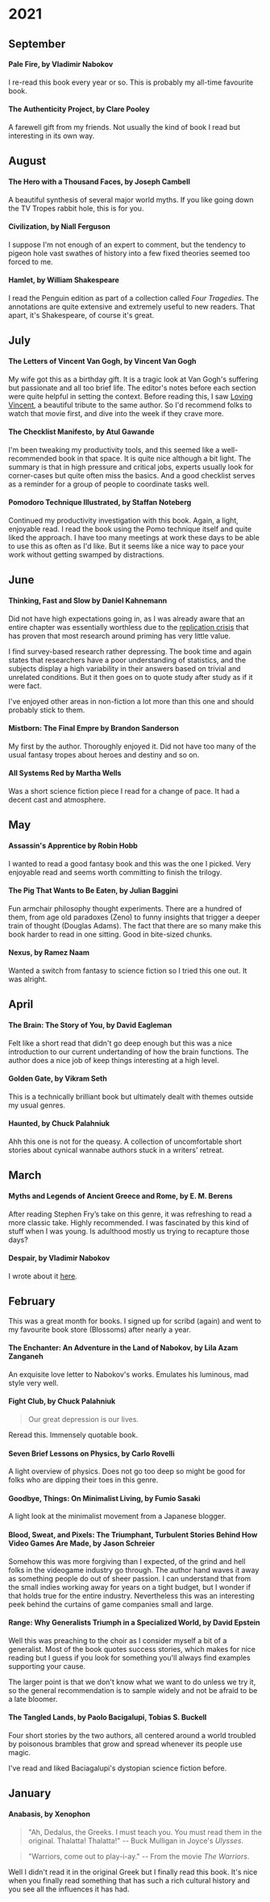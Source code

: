 # 2021

## September

#### Pale Fire, by Vladimir Nabokov

I re-read this book every year or so. This is probably my all-time favourite
book.

#### The Authenticity Project, by Clare Pooley

A farewell gift from my friends. Not usually the kind of book I read but
interesting in its own way.

## August

#### The Hero with a Thousand Faces, by Joseph Cambell

A beautiful synthesis of several major world myths. If you like going down the
TV Tropes rabbit hole, this is for you.

#### Civilization, by Niall Ferguson

I suppose I'm not enough of an expert to comment, but the tendency to pigeon
hole vast swathes of history into a few fixed theories seemed too forced to me.

#### Hamlet, by William Shakespeare

I read the Penguin edition as part of a collection called *Four Tragedies*. The
annotations are quite extensive and extremely useful to new readers. That
apart, it's Shakespeare, of course it's great.

## July

#### The Letters of Vincent Van Gogh, by Vincent Van Gogh

My wife got this as a birthday gift. It is a tragic look at Van Gogh's
suffering but passionate and all too brief life. The editor's notes before each
section were quite helpful in setting the context. Before reading this, I saw
[Loving Vincent](https://www.imdb.com/title/tt3262342/?ref_=fn_al_tt_1), a
beautiful tribute to the same author. So I'd recommend folks to watch that
movie first, and dive into the week if they crave more.

#### The Checklist Manifesto, by Atul Gawande

I'm been tweaking my productivity tools, and this seemed like a well-recommended
book in that space. It is quite nice although a bit light. The summary is that
in high pressure and critical jobs, experts usually look for corner-cases but
quite often miss the basics. And a good checklist serves as a reminder for a
group of people to coordinate tasks well.

#### Pomodoro Technique Illustrated, by Staffan Noteberg

Continued my productivity investigation with this book. Again, a light,
enjoyable read. I read the book using the Pomo technique itself and quite liked
the approach. I have too many meetings at work these days to be able to use
this as often as I'd like. But it seems like a nice way to pace your work
without getting swamped by distractions.


## June

#### Thinking, Fast and Slow by Daniel Kahnemann

Did not have high expectations going in, as I was already aware that an entire
chapter was essentially worthless due to the [replication
crisis](https://replicationindex.com/2017/02/02/reconstruction-of-a-train-wreck-how-priming-research-went-of-the-rails/)
that has proven that most research around priming has very little value.

I find survey-based research rather depressing. The book time and again states
that researchers have a poor understanding of statistics, and the subjects
display a high variability in their answers based on trivial and unrelated
conditions. But it then goes on to quote study after study as if it were fact.

I've enjoyed other areas in non-fiction a lot more than this one and should
probably stick to them.

#### Mistborn: The Final Empre by Brandon Sanderson

My first by the author. Thoroughly enjoyed it. Did not have too many of the
usual fantasy tropes about heroes and destiny and so on.

#### All Systems Red by Martha Wells

Was a short science fiction piece I read for a change of pace. It had a decent
cast and atmosphere.

## May

#### Assassin's Apprentice by Robin Hobb

I wanted to read a good fantasy book and this was the one I picked. Very
enjoyable read and seems worth committing to finish the trilogy.

#### The Pig That Wants to Be Eaten, by Julian Baggini

Fun armchair philosophy thought experiments. There are a hundred of them, from
age old paradoxes (Zeno) to funny insights that trigger a deeper train of
thought (Douglas Adams). The fact that there are so many make this book harder
to read in one sitting. Good in bite-sized chunks.

#### Nexus, by Ramez Naam

Wanted a switch from fantasy to science fiction so I tried this one out. It was
alright.

## April

#### The Brain: The Story of You, by David Eagleman

Felt like a short read that didn't go deep enough but this was a nice
introduction to our current undertanding of how the brain functions. The author
does a nice job of keep things interesting at a high level.

#### Golden Gate, by Vikram Seth

This is a technically brilliant book but ultimately dealt with themes outside
my usual genres.

#### Haunted, by Chuck Palahniuk

Ahh this one is not for the queasy. A collection of uncomfortable short stories
about cynical wannabe authors stuck in a writers' retreat.

## March

#### Myths and Legends of Ancient Greece and Rome, by E. M. Berens

After reading Stephen Fry’s take on this genre, it was refreshing to read a
more classic take. Highly recommended. I was fascinated by this kind of stuff
when I was young. Is adulthood mostly us trying to recapture those days?

#### Despair, by Vladimir Nabokov

I wrote about it [here](reviews/despair.md).

## February

This was a great month for books. I signed up for scribd (again) and went to my
favourite book store (Blossoms) after nearly a year.

#### The Enchanter: An Adventure in the Land of Nabokov, by Lila Azam Zanganeh

An exquisite love letter to Nabokov's works. Emulates his luminous, mad style
very well.

#### Fight Club, by Chuck Palahniuk

> Our great depression is our lives.

Reread this. Immensely quotable book.

#### Seven Brief Lessons on Physics, by Carlo Rovelli

A light overview of physics. Does not go too deep so might be good for folks
who are dipping their toes in this genre.

#### Goodbye, Things: On Minimalist Living, by Fumio Sasaki

A light look at the minimalist movement from a Japanese blogger.

#### Blood, Sweat, and Pixels: The Triumphant, Turbulent Stories Behind How Video Games Are Made, by Jason Schreier

Somehow this was more forgiving than I expected, of the grind and hell folks in
the videogame industry go through. The author hand waves it away as something
people do out of sheer passion. I can understand that from the small indies
working away for years on a tight budget, but I wonder if that holds true for
the entire industry. Nevertheless this was an interesting peek behind the
curtains of game companies small and large.

#### Range: Why Generalists Triumph in a Specialized World, by David Epstein

Well this was preaching to the choir as I consider myself a bit of a
generalist. Most of the book quotes success stories, which makes for nice
reading but I guess if you look for something you'll always find examples
supporting your cause.

The larger point is that we don't know what we want to do unless we try it, so
the general recommendation is to sample widely and not be afraid to be a late
bloomer.

#### The Tangled Lands, by Paolo Bacigalupi, Tobias S. Buckell

Four short stories by the two authors, all centered around a world troubled by
poisonous brambles that grow and spread whenever its people use magic.

I've read and liked Baciagalupi's dystopian science fiction before.

## January

#### Anabasis, by Xenophon

> "Ah, Dedalus, the Greeks. I must teach you. You must read them in the
original. Thalatta! Thalatta!"  -- Buck Mulligan in Joyce's *Ulysses*.

> "Warriors, come out to play-i-ay."  -- From the movie *The Warriors*.

Well I didn't read it in the original Greek but I finally read this book.
It's nice when you finally read something that has such a rich cultural history
and you see all the influences it has had.
